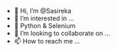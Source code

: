 - 👋 Hi, I’m @Sasireka
- 👀 I’m interested in ...
- 🌱 Python & Selenium
- 💞️ I’m looking to collaborate on ...
- 📫 How to reach me ...

<!---
Sasireka2198/Sasireka2198 is a ✨ special ✨ repository because its `README.md` (this file) appears on your GitHub profile.
You can click the Preview link to take a look at your changes.
--->
